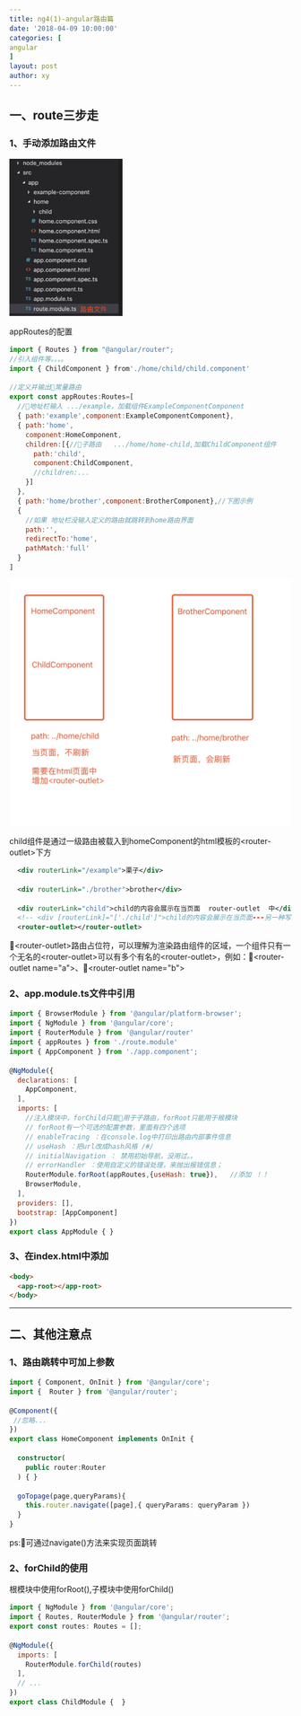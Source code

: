 ```yaml
---
title: ng4(1)-angular路由篇
date: '2018-04-09 10:00:00'
categories: [
angular
]
layout: post
author: xy
---
```


## 一、route三步走

### 1、手动添加路由文件

<img style="width: 40%" src="/images/angular/1.png">

appRoutes的配置

```javascript
import { Routes } from "@angular/router";
//引入组件等。。。。
import { ChildComponent } from'./home/child/child.component'

//定义并输出常量路由
export const appRoutes:Routes=[
  //地址栏输入 .../example，加载组件ExampleComponentComponent
  { path:'example',component:ExampleComponentComponent},
  { path:'home',
    component:HomeComponent,
    children:[{//子路由   .../home/home-child,加载ChildComponent组件
      path:'child',
      component:ChildComponent,
      //children:...
    }]
  },
  { path:'home/brother',component:BrotherComponent},//下图示例
  {
    //如果 地址栏没输入定义的路由就跳转到home路由界面
    path:'',
    redirectTo:'home',
    pathMatch:'full'
  }
]
```
![子路由的区别](/images/angular/2.jpg)

child组件是通过一级路由被载入到homeComponent的html模板的&lt;router-outlet&gt;下方

```xml
  <div routerLink="/example">栗子</div>

  <div routerLink="./brother">brother</div>

  <div routerLink="child">child的内容会展示在当页面  router-outlet  中</div>
  <!-- <div [routerLink]="['./child']">child的内容会展示在当页面---另一种写法</div> -->
  <router-outlet></router-outlet>
```

&lt;router-outlet&gt;路由占位符，可以理解为渲染路由组件的区域，一个组件只有一个无名的&lt;router-outlet&gt;可以有多个有名的&lt;router-outlet&gt;，例如：&lt;router-outlet name="a"&gt;、&lt;router-outlet name="b"&gt;


### 2、app.module.ts文件中引用

```javascript
import { BrowserModule } from '@angular/platform-browser';
import { NgModule } from '@angular/core';
import { RouterModule } from '@angular/router'
import { appRoutes } from './route.module'
import { AppComponent } from './app.component';

@NgModule({
  declarations: [
    AppComponent,
  ],
  imports: [
    //注入模块中，forChild只能用于子路由，forRoot只能用于根模块
    // forRoot有一个可选的配置参数，里面有四个选项
    // enableTracing ：在console.log中打印出路由内部事件信息
    // useHash ：把url改成hash风格 /#/
    // initialNavigation ： 禁用初始导航，没用过。。
    // errorHandler ：使用自定义的错误处理，来抛出报错信息；
    RouterModule.forRoot(appRoutes,{useHash: true}),   //添加 ！！
    BrowserModule,
  ],
  providers: [],
  bootstrap: [AppComponent]
})
export class AppModule { }
```

### 3、在index.html中添加

```html
<body>
  <app-root></app-root>
</body>
```

------------


## 二、其他注意点

### 1、路由跳转中可加上参数

```typescript
import { Component, OnInit } from '@angular/core';
import {  Router } from '@angular/router';

@Component({
 //忽略...
})
export class HomeComponent implements OnInit {

  constructor(
    public router:Router
  ) { }

  goTopage(page,queryParams){
    this.router.navigate([page],{ queryParams: queryParam })
  }
}
```

ps:可通过navigate()方法来实现页面跳转

### 2、forChild的使用

根模块中使用forRoot(),子模块中使用forChild()

```javascript
import { NgModule } from '@angular/core';
import { Routes, RouterModule } from '@angular/router';
export const routes: Routes = [];

@NgModule({
  imports: [
    RouterModule.forChild(routes)
  ],
  // ...
})
export class ChildModule {  }
```